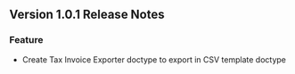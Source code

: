 ## Version 1.0.1 Release Notes

### Feature
- Create Tax Invoice Exporter doctype to export in CSV template doctype